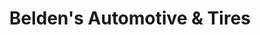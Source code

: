---
title: "Belden's Automotive & Tires"
url: /san-antonio/beldens-automotive-und-tires/
shop: Autowerkstatt
---